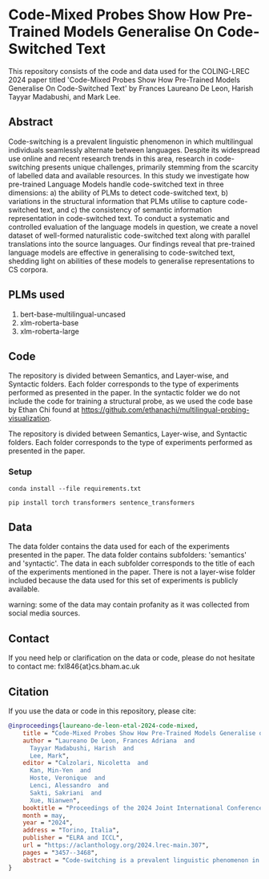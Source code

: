 # Code-Mixed Probes Show How Pre-Trained Models Generalise On Code-Switched Text 
This repository consists of the code and data used for the COLING-LREC 2024 paper titled 'Code-Mixed Probes Show How Pre-Trained Models Generalise On Code-Switched Text' by Frances Laureano De Leon, Harish Tayyar Madabushi, and Mark Lee.

## Abstract
Code-switching is a prevalent linguistic phenomenon in which multilingual individuals seamlessly alternate between languages. Despite its widespread use online and recent research trends in this area, research in code-switching presents unique challenges, primarily stemming from the scarcity of labelled data and available resources. In this study we investigate how pre-trained Language Models handle code-switched text in three dimensions: a) the ability of PLMs to detect code-switched text, b) variations in the structural information that PLMs utilise to capture code-switched text, and c) the consistency of semantic information representation in code-switched text. To conduct a systematic and controlled evaluation of the language models in question, we create a novel dataset of well-formed naturalistic code-switched text along with parallel translations into the source languages. Our findings reveal that pre-trained language models are effective in generalising to code-switched text, shedding light on abilities of these models to generalise representations to CS corpora.

## PLMs used
1. bert-base-multilingual-uncased
2. xlm-roberta-base
3. xlm-roberta-large

## Code
The repository is divided between Semantics, and Layer-wise, and Syntactic folders. Each folder corresponds to the type of experiments performed as presented in the paper. In the syntactic folder we do not include the code for training a structural probe, as we used the code base by Ethan Chi found at https://github.com/ethanachi/multilingual-probing-visualization. 

The repository is divided between Semantics, Layer-wise, and Syntactic folders. Each folder corresponds to the type of experiments performed as presented in the paper. 

### Setup

```
conda install --file requirements.txt

pip install torch transformers sentence_transformers
```

## Data

The data folder contains the data used for each of the experiments presented in the paper. The data folder contains subfolders: 'semantics' and 'syntactic'. The data in each subfolder corresponds to the title of each of the experiments mentioned in the paper. There is not a layer-wise folder included because the data used for this set of experiments is publicly available.

warning: some of the data may contain profanity as it was collected from social media sources.

## Contact

If you need help or clarification on the data or code, please do not hesitate to contact me: fxl846{at}cs.bham.ac.uk

## Citation

If you use the data or code in this repository, please cite:
```bibtex
@inproceedings{laureano-de-leon-etal-2024-code-mixed,
    title = "Code-Mixed Probes Show How Pre-Trained Models Generalise on Code-Switched Text",
    author = "Laureano De Leon, Frances Adriana  and
      Tayyar Madabushi, Harish  and
      Lee, Mark",
    editor = "Calzolari, Nicoletta  and
      Kan, Min-Yen  and
      Hoste, Veronique  and
      Lenci, Alessandro  and
      Sakti, Sakriani  and
      Xue, Nianwen",
    booktitle = "Proceedings of the 2024 Joint International Conference on Computational Linguistics, Language Resources and Evaluation (LREC-COLING 2024)",
    month = may,
    year = "2024",
    address = "Torino, Italia",
    publisher = "ELRA and ICCL",
    url = "https://aclanthology.org/2024.lrec-main.307",
    pages = "3457--3468",
    abstract = "Code-switching is a prevalent linguistic phenomenon in which multilingual individuals seamlessly alternate between languages. Despite its widespread use online and recent research trends in this area, research in code-switching presents unique challenges, primarily stemming from the scarcity of labelled data and available resources. In this study we investigate how pre-trained Language Models handle code-switched text in three dimensions: a) the ability of PLMs to detect code-switched text, b) variations in the structural information that PLMs utilise to capture code-switched text, and c) the consistency of semantic information representation in code-switched text. To conduct a systematic and controlled evaluation of the language models in question, we create a novel dataset of well-formed naturalistic code-switched text along with parallel translations into the source languages. Our findings reveal that pre-trained language models are effective in generalising to code-switched text, shedding light on abilities of these models to generalise representations to CS corpora. We release all our code and data, including the novel corpus, at https://github.com/francesita/code-mixed-probes.",
}
```




